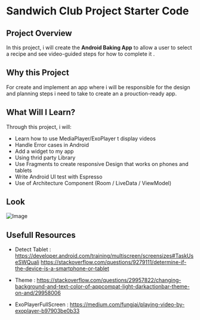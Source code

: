 # Sandwich Club Project Starter Code

## Project Overview
In this project, i will create the **Android Baking App** to
allow a user to select a recipe and see video-guided steps for how to complete it .

## Why this Project

For create and implement an app where i will be responsible for the design and
planning steps i need to take to create an a prouction-ready app.

## What Will I Learn?
Through this project, i will:
- Learn how to use MediaPlayer/ExoPlayer t display videos
- Handle Error cases in Android
- Add a widget to my app
- Using thrid party Library
- Use Fragments to create responsive Design that works on phones and tablets
- Write Android UI test with Espresso
- Use of Architecture Component (Room / LiveData / ViewModel)

## Look

![Image](https://github.com/skittles31/BakingApp/blob/master/Sans%20titre.png)


## Usefull Resources
 - Detect Tablet : 
 https://developer.android.com/training/multiscreen/screensizes#TaskUseSWQuali
 https://stackoverflow.com/questions/9279111/determine-if-the-device-is-a-smartphone-or-tablet

- Theme : 
https://stackoverflow.com/questions/29957822/changing-background-and-text-color-of-appcompat-light-darkactionbar-theme-on-and/29958006

- ExoPlayerFullScreen :
https://medium.com/fungjai/playing-video-by-exoplayer-b97903be0b33
